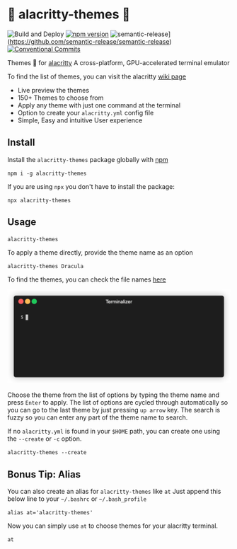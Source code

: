 # :rainbow: alacritty-themes :lollipop:

![Build and Deploy](https://github.com/rajasegar/alacritty-themes/workflows/Build%20and%20Deploy/badge.svg)
[![npm version](http://img.shields.io/npm/v/alacritty-themes.svg?style=flat)](https://npmjs.org/package/alacritty-themes "View this project on npm")
![semantic-release](https://img.shields.io/badge/%20%20%F0%9F%93%A6%F0%9F%9A%80-semantic--release-e10079.svg)](https://github.com/semantic-release/semantic-release)
[![Conventional Commits](https://img.shields.io/badge/Conventional%20Commits-1.0.0-yellow.svg)](https://conventionalcommits.org)

 Themes :candy: for [alacritty](https://github.com/alacritty/alacritty)  A cross-platform, GPU-accelerated terminal emulator 

To find the list of themes, you can visit the alacritty [wiki page](https://github.com/alacritty/alacritty/wiki/Color-schemes)

- Live preview the themes
- 150+ Themes to choose from
- Apply any theme with just one command at the terminal
- Option to create your `alacritty.yml` config file
- Simple, Easy and intuitive User experience

## Install

Install the `alacritty-themes` package globally with [npm](https://npmjs.com)
```
npm i -g alacritty-themes
```

If you are using `npx` you don't have to install the package:

```
npx alacritty-themes
```

## Usage

```
alacritty-themes
```

To apply a theme directly, provide the theme name as an option
```
alacritty-themes Dracula
```

To find the themes, you can check the file names  [here](/themes)

![alacritty-themes demo gif](demo.gif)

Choose the theme from the list of options by typing the theme name and press `Enter` to apply.
The list of options are cycled through automatically so you can go to the last theme
by just pressing `up arrow` key.
The search is fuzzy so you can enter any part of the theme name to search.

If no `alacritty.yml` is found in your `$HOME` path, you can create one using the `--create` or `-c` option.

```
alacritty-themes --create
```

## Bonus Tip: Alias
You can also create an alias for `alacritty-themes` like `at` 
Just append this below line to your `~/.bashrc` or `~/.bash_profile`

```
alias at='alacritty-themes'
```

Now you can simply use `at` to choose themes for your alacritty terminal.

```
at
```
